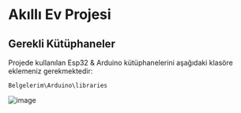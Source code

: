 # Akıllı Ev Projesi

## Gerekli Kütüphaneler

Projede kullanılan Esp32 & Arduino kütüphanelerini aşağıdaki klasöre eklemeniz gerekmektedir:

```
Belgelerim\Arduino\libraries
```

![image](https://github.com/user-attachments/assets/c320dc43-2aac-43b7-bd37-39aac3def9a7)
